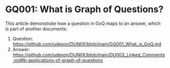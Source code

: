 # GQ001: What is Graph of Questions? 

This article demonstrate how a question in GoQ maps to an answer, which is part of another documents:

1. Question: https://github.com/udexon/DUNIIX/blob/main/GQ001_What_is_GoQ.md
2. Answer: https://github.com/udexon/DUNIIX/blob/main/DU003_Linked_Comments.md#b-applications-of-graph-of-questions
